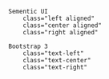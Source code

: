 

    Sementic UI
        class="left aligned"
        class="center aligned"
        class="right aligned"

    Bootstrap 3
        class="text-left"
        class="text-center"
        class="text-right"
